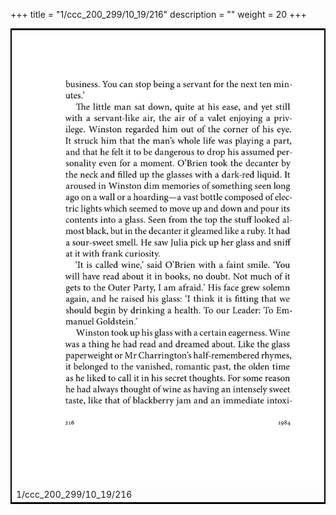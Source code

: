 +++
title = "1/ccc_200_299/10_19/216"
description = ""
weight = 20
+++

<table style="border:2px solid black;max-width:800px;max-height:800px;" 
><tr><td><img class="center-fit-jpg"
src="/jpg_/out_jpg_1984__216.jpg"  >1/ccc_200_299/10_19/216</img></td></tr></table>